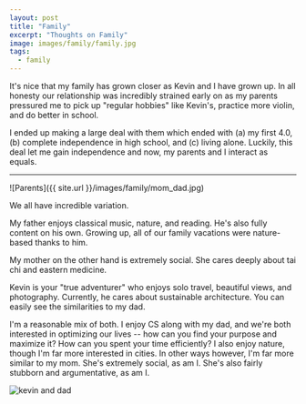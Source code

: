 ```yaml
---
layout: post
title: "Family"
excerpt: "Thoughts on Family"
image: images/family/family.jpg
tags: 
  - family
---
```


It's nice that my family has grown closer as Kevin and I have grown up. In
all honesty our relationship was incredibly strained early on as my parents pressured me to
pick up "regular hobbies" like Kevin's, practice more violin, and do better in school.

I ended up making a large deal with them which ended with (a) my first 4.0, (b) complete independence in high school,
and (c) living alone. Luckily, this deal let me gain independence and now, my parents and I 
interact as equals.

---

![Parents]({{ site.url }}/images/family/mom_dad.jpg)

We all have incredible variation. 

My father enjoys classical music, nature, and reading. He's also 
fully content on his own. Growing up, all of our family vacations were nature-based thanks to him.

My mother on the other hand is extremely social. She cares deeply about tai chi and eastern
medicine.

Kevin is your "true adventurer" who enjoys solo travel, beautiful views, and photography. 
Currently, he cares about sustainable architecture. You can easily see the similarities to my dad.

I'm a reasonable mix of both. I enjoy CS along with my dad, and we're both interested in optimizing
our lives -- how can you find your purpose and maximize it? How can you spent your time efficiently? 
I also enjoy nature, though I'm far more interested in cities. In other ways however,
I'm far more similar to my mom. She's extremely social, as am I. She's also fairly stubborn and argumentative, as am I.

<img id="kevin-dad" src="{{ site.url }}/images/family/kevin_dad.jpg" data-rotate="90" alt="kevin and dad">
